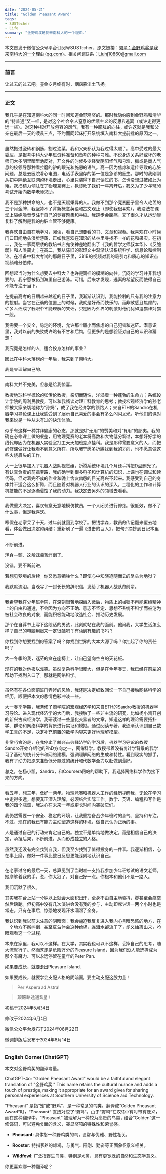 ```yaml
---
date: "2024-05-24"
title: "Golden Pheasant Award"
tags: 
- SUSTecher
- Life
summary: "金野鸡奖是我来南科大的一个理由."
---
```


本文首发于微信公众号平台订阅号SUSTecher，原文链接：[繁星：金野鸡奖是我来南科大的一个理由 (qq.com)](https://mp.weixin.qq.com/s/MzKHQ2Q5rM58JHNsLchOXw)。相关问题联系：Liuhj10860@gmail.com

---

### 前言

让过去的过去吧。鎏金岁月终有时，烟囱蒙尘土飞扬。

---

### 正文

我几乎是在知道南科大的同一时间知道金野鸡奖的。那时我隐约感到金野鸡和清华的“特普通”奖一样，是对这个社会令人窒息的优绩主义的反思和逃离（或许走得更远一些）。对这种相对开放包容的风气，我有一种朦胧的向往，或许这就是我和父亲在最后一天的凌晨三点，不约而同起床打开系统填入南科大提前批的原因之一。

---

虽然搬过瓷砖和钢筋，割过油菜，我和父亲都认为我过得太顺了。高中受过的最大委屈，是报考中科大少年班资料准备和备考的种种刁难。不说身边关系好或坏的老师们大多明里暗里地反对，开文件的时候多少经受阴阳怪气和刁难，抑或是商人气息的校领导那种看拉磨的驴的眼光和施恩的语气。高一因为焦虑和遗传导致的心脏问题，总是去医院看心电图，电话手表里存的第一位是急诊的医生。那时的我刚刚从初中隔绝互联网的环境走出，心里只装得下自己读过的书，怎也没想过被如此为难。我把精力倾注在了物理竞赛上，教练教了我们一年离开后，我又为了少年班的考试开始向数学老师求助。

我不是那种拼命的人，也不是天赋秉异的人。我做不到那个竞赛圈子里令人艳羡的三个月金牌，我坚持不了背新概念英语和古文观止（即使我很喜欢），我没法在课堂上隔绝噪音专注于自己的竞赛题集和手稿。我跑步会腹痛，查了很久才从运动康复科了解到是我的内脏血管不够健康。

我喜欢自由自在地学习，阅读，看自己想要看的书、文章和视频。我喜欢在小时候门口田间地头漫步游荡，正如我喜欢在知识的丛林里寻找不一样的花和果实。在初二，我在一家两层楼的教培书店鬼使神差地翻出了《我的哲学之师叔本华》、《反脆弱》和人类简史；在高二，我从陈旧的影印文中渐渐认识系统科学、信息论和控制论。在准备中科大考试的那段日子里，3B1B的视频对我的吸引力和质心的知识点视频难分伯仲。

回想起当时为什么想要去中科大？也许是同样的模糊的向往。沉闷的学习并非我想要的，我宁愿被扔到海里自己游泳。可惜，后来才发现，逃离的希望反而使得自己不能专注于当下。

在提前高考的日期越来越近的日子里，我渐渐认识到，我能控制的只有我的注意力的投射。当它在正确的位置上的时候，我就是好奇而快乐的，而非敏感且焦虑的。许多人活成了我眼中不能理解的笑话，只是因为外界的刺激对他们犹如逗猫棒对猫一般。


我需要一个安全，稳定的环境，允许那个弱小而焦虑的自己犯错和迷茫。潜意识里，我对以前的失败或许略有不甘和后悔，但更多的是想验证对自己的认识和猜想：

我究竟是怎样的人，适合投身怎样的事业？

因此在中科大落榜的一年后，我来到了南科大。

我是来理解自己的。

---

南科大并不完美，但总是给我惊喜。

教授地球科学概论的张传伦教授，亲切而随性，洋溢着一种蓬勃的生命力；系统设计学院的周利民教授，可以和我畅谈对理工科教育的思考；教授宏观经济学的孙老师被大家亲切地称为“孙妈”，成了我在经济学的领路人；来自ETH的Sandro在机器学习导论课上让我感受到了展示自己喜爱的事会有多么闪闪发光。听他们的课对我来说是一种从未有过的快乐体验。

似乎有这样一种并非健康的心态，那就是对“无用”的赞美和对“有用”的鄙夷。我的确在必修课上做的很差，用物理竞赛的老本将高数和大物低分飘过，本想好好学的线代却因为在机器人实验室打工天天加班差点挂科。我是那种需要意义的人，而把必修课做好让我看不到意义所在，所以我宁愿多折腾找到我的方向，也不愿意做这些火烧眉头的工作。

大一上很早加入了机器人战队视觉组，折腾系统环境几个月还手抖把D盘删光了。有认真负责的前辈带路，我的确学到很多电子和计算机的知识，上课也在调试和读代码，但对着完不成的作业和晚上舍友幽怨的目光高兴不起来。我感受到自己的身体并不适合这么折腾，而且随着对机器人行业的认识的深入，工程化的工作和计算机技能的不足逐渐侵蚀了我的动力。我决定去另外的领域去看看。

---

我做重大决定，喜欢有意无意地模仿教员，一个人闭关进行修炼。很低效，做不了什么事，但是我喜欢。

寒假在老家呆了十天，过年前就回到学校了。把钱学森，教员的传记翻来覆去地看，体会做出决定的纠结；重新刷了一遍《进击的巨人》，把句子摘抄到日记本里——

不断前进。

浑身一颤，这段话把我绊倒了。

没错，要不断前进。

若想见梦境的后续，你又愿意牺牲什么？即使心中知晓追随而去的尽头为地狱？

我默默流泪。当晚写了一封长长的辞职信，发给了机器人战队的前辈。

---

我希望我在少年班学院，在深刻艰苦地探幽入微后，物质上的枷锁不再能束缚精神上的自由和通透，不会因为方向不正确、意志不坚定、思想不系统不科学而被沦为被社会改良的对象，而能积极能动地改造社会、推动历史发展。

那个在自荐书上写下这段话的男孩，此刻就站在我的面前。他问我，大学生活怎么样？自己的电脑用起来一定很酷吧？有读到有趣的书吗？

你找到你想要找到的答案了吗？你找到世界的大本大源了吗？你扛起了你的责任吗？

大一冬季的我，迷茫的瘫在座椅上，让自己望向空白的天花板。

现在的我对他报以浅笑。虽然复杂科学很庞大，但是在今年春天，我已经在前辈的帮助下找到入口了，那就是网络科学。


---

虽然有在各位面前班门弄斧的风险，我还是决定细致回忆一下自己接触网络科学的经历，顺便把本文的悲情色彩冲淡一些。

大一春季学期，我选修了商学院的宏观经济学和来自ETH的Sandro教授的机器学习导论。进入现代经济学的大门后，我接触了一些非主流的研究，比如杨小凯开创的新兴古典经济学。我研读过一些量化交易者的文章，知道这样的理论需要拓扑学、群论和网络科学的背景进行实证和模拟。通过阅读专著，我逐渐认识到自己数学工具的不足，决定补充前置的数学内容来更好地理解模型。

非常巧合的是，在我停止了新兴古典经济学的学习后，机器学习导论的教授Sandro开始介绍他的PhD方向之一，网络科学。教授带着没有统计学背景的我学习了基础的统计分布和网络建模，强调理解网络的生成和特性。看到现实的抓手，我有了动力把原来准备低分飘过的统计和代数学全力以赴做到最好。

总之，在杨小凯，Sandro，和Coursera网站的帮助下，我选择网络科学作为接下来的方向。

---

看五年，想三年，做好一两年。物理竞赛和机器人工作的经历提醒我，无论在学习中走得多远，想要真正深入理解，必须结合实际工作。数学、英语、编程和写作是我的四个瓶颈，我决心在未来一年或更长时间内突破它们。

我仍然需要一个安全、稳定的环境，让我重拾备战少年班时的勇气、坚持和专注。不过，现在的我已有能力主动塑造这样的环境，做自己认为正确的事。

人是通过自己的行动来肯定自己的。独立不是单纯地做决定，而是相信自己的决定，承担后果，不断前进，从而形成独立的人格。

虽然我还没有完全找到自我，但我至少找到了值得投身的一件事。我逐渐相信，心在事上磨，做好一件事比整日反思更能深刻地认识自己。


---

在老家过冬的最后一天，总算见到了当时唯一支持我参加少年班考试的语文老师。她摩挲着我的手，说，你太狠了，对自己好一点。你根本和他们不是一路人。

我们沉默了很久。

其实我在台上站一分钟以上就会大面积出汗，全身不由自主地颤抖，脚甚至会痉挛然后踉跄。但初高中没有几次演讲会没有我的参与，主动即席讲话一两个小时也是常态。只有在事后，惊恐地发现汗水濡湿了全身。

我认识到我以前未注意的阴暗面：我会逼迫我反复进入我内心黑暗恐怖的地方，在一个地方不断摔倒，甚至反刍体会这种绝望，连泪水都流干了，却又抽离出来，冷眼观看这一个过程。

本来在家里，我可以不这样。在大学，其实我也可以不这样，丢掉自己的思考，随大流就行了。然而这却是危险万分的Pleasure Island，因为我们没人能选择成为那个有魔力、可以永远停留在童年的Peter Pan.

如果要成长，就要走出Pleasure Island.

如果要成长，就要学会支配人格的阴暗面，要主动支配这股力量！

>Per Aspera ad Astra!​

>颠簸路途通繁星！


初稿于2024年5月24日

修改于2024年6月4日

微信公众平台发布于2024年06月22日

微调排版后发布于2024年8月14日

---

### English Corner (ChatGPT)

本文对金野鸡奖的翻译考量。

ChatGPT-4o: "Golden Pheasant Award" would be a faithful and elegant translation of "金野鸡奖." This name retains the cultural nuance and adds a touch of prestige, making it appropriate for an award given for sharing personal experiences at Southern University of Science and Technology.

“Pheasant” 是指“雉”或“野鸡”，是一种常见的鸟类。翻译成“Golden Pheasant Award”时，“Pheasant” 直接对应了“野鸡”。由于“野鸡”在汉语中有时带有贬义，而在这种翻译中，“Pheasant” 被理解为一种较为高贵的鸟类，结合“Golden”这一修饰词，可以避免负面的含义，突显奖项的特殊性和荣誉感。

- **Pheasant**: 具体指一种野鸡类的鸟，通常与优雅、野性相关。

- **Rooster**: 特指家养的雄鸡，与勇气、阳刚、勤奋等正面象征意义相关。

- **Wildfowl**: 广泛指野生鸟类，特别是水禽，具有更宽泛的自然和生态学意义。

你更喜欢哪一种翻译呢？

